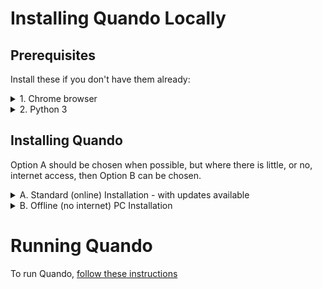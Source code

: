 # Installing Quando Locally

## Prerequisites

Install these if you don't have them already:
<details><summary>1. Chrome browser</summary>

Quando has been developed with Chrome Browser.  Other browsers are untested, but may work.
</details>
<details><summary>2. Python 3</summary>

You can install Python from the Microsoft Store, or by downloading from https://www.python.org/downloads/windows/
_Note: Tested with v3.9.5_

_Standard installation also includes **pip** for installing python libraries._
</details>

## Installing Quando

Option A should be chosen when possible, but where there is little, or no, internet access, then Option B can be chosen.

<details><summary>A. Standard (online) Installation - with updates available</summary>

You need to:

1. Install [Git for Windows](https://gitforwindows.org/) - if not already installed
2. Open a command line (Windows-R, '`cmd`'then press Return), then type in the command line:
    ```
    cd \
    git clone https://github.com/andrewfstratton/quando.git
    ```
  _Note: This will leave Quando in the C:\quando directory_

3. In the C:\Quando directory, you need (once only) run `install.bat`.

**Updating Quando**

You can update quando, in a command line, in C:\quando, using:
```
git pull
```

</details>

<details><summary>B. Offline (no internet) PC Installation</summary>

This option suits a single PC (Windows 10, 64 bit, has been used at present) being used for interaction, e.g. within an offline area, such as inside a museum where Internet access is unavailable or too slow.

You need to, on an online PC (or with temporary internet access):

1. Download the zipped code from the [Quando Github Page](https://github.com/andrewfstratton/quando).  Choose the 'Code' Option and select 'Download ZIP:

    ![](./docs/images/code_download_zip.png)

2. Unzip the contents into the directory C:\Quando.
3. In the C:\Quando directory, you need (once only) run `install.bat`.
3. You can now
  - move the PC offline
  - or copy the contents of C:\Quando to a USB and then transfer to the Offline PC

You can update Quando by repeating the above steps.

</details>

# Running Quando
To run Quando, [follow these instructions](./run_local.md)